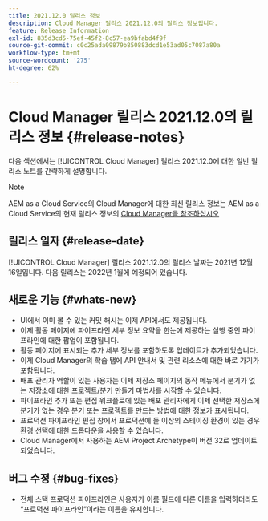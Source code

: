 ```yaml
---
title: 2021.12.0 릴리스 정보
description: Cloud Manager 릴리스 2021.12.0의 릴리스 정보입니다.
feature: Release Information
exl-id: 835d3cd5-75ef-45f2-8c57-ea9bfabd4f9f
source-git-commit: c0c25ada09879b850883dcd1e53ad05c7087a80a
workflow-type: tm+mt
source-wordcount: '275'
ht-degree: 62%

---
```


# Cloud Manager 릴리스 2021.12.0의 릴리스 정보 {#release-notes}

다음 섹션에서는 [!UICONTROL Cloud Manager] 릴리스 2021.12.0에 대한 일반 릴리스 노트를 간략하게 설명합니다.

>[!NOTE]
>
>AEM as a Cloud Service의 Cloud Manager에 대한 최신 릴리스 정보는 AEM as a Cloud Service의 현재 릴리스 정보의 [Cloud Manager을 참조하십시오](https://experienceleague.adobe.com/docs/experience-manager-cloud-service/content/implementing/using-cloud-manager/release-notes-cloud-manager/release-notes-cm-current.html?lang=ko-KR)

## 릴리스 일자 {#release-date}

[!UICONTROL Cloud Manager] 릴리스 2021.12.0의 릴리스 날짜는 2021년 12월 16일입니다. 다음 릴리스는 2022년 1월에 예정되어 있습니다.

## 새로운 기능 {#whats-new}

* UI에서 이미 볼 수 있는 커밋 해시는 이제 API에서도 제공됩니다.
* 이제 활동 페이지에 파이프라인 세부 정보 요약을 한눈에 제공하는 실행 중인 파이프라인에 대한 팝업이 포함됩니다.
* 활동 페이지에 표시되는 추가 세부 정보를 포함하도록 업데이트가 추가되었습니다.
* 이제 Cloud Manager의 학습 탭에 API 안내서 및 관련 리소스에 대한 바로 가기가 포함됩니다.
* 배포 관리자 역할이 있는 사용자는 이제 저장소 페이지의 동작 메뉴에서 분기가 없는 저장소에 대한 프로젝트/분기 만들기 마법사를 시작할 수 있습니다.
* 파이프라인 추가 또는 편집 워크플로에 있는 배포 관리자에게 이제 선택한 저장소에 분기가 없는 경우 분기 또는 프로젝트를 만드는 방법에 대한 정보가 표시됩니다.
* 프로덕션 파이프라인 편집 창에서 프로덕션에 둘 이상의 스테이징 환경이 있는 경우 환경 선택에 대한 드롭다운을 사용할 수 있습니다.
* Cloud Manager에서 사용하는 AEM Project Archetype이 버전 32로 업데이트되었습니다.

## 버그 수정 {#bug-fixes}

* 전체 스택 프로덕션 파이프라인은 사용자가 이름 필드에 다른 이름을 입력하더라도 “프로덕션 파이프라인”이라는 이름을 유지합니다.

